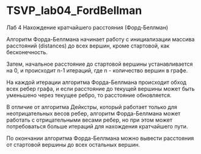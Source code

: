 # TSVP_lab04_FordBellman
Лаб 4 Нахождение кратчайшего расстояния (Форд-Беллман)

Алгоритм Форда-Беллмана начинает работу с инициализации массива расстояний (distances) до всех вершин, кроме стартовой, как бесконечность.

Затем, начальное расстояние до стартовой вершины устанавливается на 0, и происходит n-1 итераций, где n - количество вершин в графе.

На каждой итерации алгоритма Форда-Беллмана происходит обход всех ребер графа, и если расстояние до текущей вершины может быть уменьшено через текущее ребро, то расстояние обновляется.

В отличие от алгоритма Дейкстры, который работает только для неотрицательных весов ребер, алгоритм Форда-Беллмана может работать с отрицательными весами ребер, но при этом может потребоваться больше итераций для нахождения кратчайшего пути.

По окончании алгоритма Форда-Беллмана можно вывести расстояния от стартовой вершины до всех остальных вершин.
